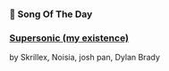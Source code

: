 ### 🎵 Song Of The Day

### [Supersonic (my existence)](https://open.spotify.com/track/3qL63QvSTHvC4Uw8eEhz4z)

by Skrillex, Noisia, josh pan, Dylan Brady

